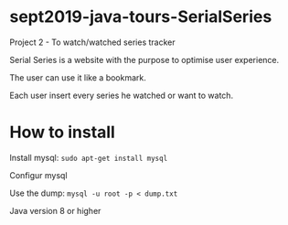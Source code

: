 # sept2019-java-tours-SerialSeries
Project 2 - To watch/watched series tracker


Serial Series is a website with the purpose to optimise user experience.

The user can use it like a bookmark.

Each user insert every series he watched or want to watch.


# How to install
Install mysql:
`
sudo apt-get install mysql
`

Configur mysql

Use the dump:
`mysql -u root -p < dump.txt`

Java version 8 or higher
